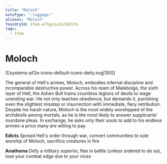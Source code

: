 ```yaml
---
title: "Moloch"
noteType: ":luggage:"
aliases: "Moloch"
foundryId: Item.w77guiLaIvIb8lYn
tags:
  - Item
---
```


# Moloch
![[systems-pf2e-icons-default-icons-deity.svg|150]]

The general of Hell's armies, Moloch, embodies infernal discipline and incomparable destructive power. Across his ream of Malebolge, the sixth layer of Hell, the Ashen Bull trains countless legions of devils to wage unending war. He not only teaches obedience, but demands it, punishing even the slightest misstep or insurrection with immediate, fiery retribution. Despite his harsh nature, Moloch is the most widely worshipped of the archdevils among mortals, as he is the most likely to answer supplicants' mundane pleas. In exchange, he asks only their souls to add to his endless armies-a price many are willing to pay.

**Edicts** Spread Hell's order through war, convert communities to sole worship of Moloch, sacrifice creatures in fire

**Anathema** Defy a military superior, flee in battle (unless ordered to do so), lose your combat edge due to your vices
